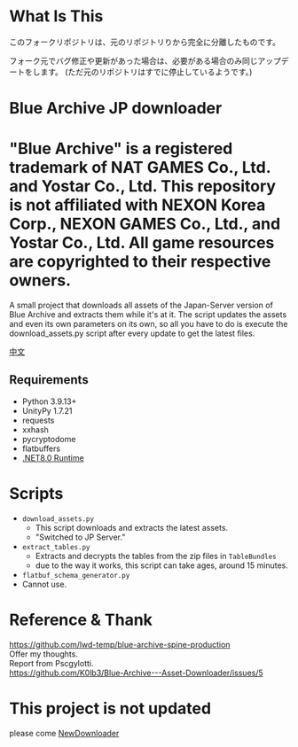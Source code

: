 # What Is This
このフォークリポジトリは、元のリポジトリりから完全に分離したものです。

フォーク元でバグ修正や更新があった場合は、必要がある場合のみ同じアップデートをします。
(ただ元のリポジトリはすでに停止しているようです。)

# Blue Archive JP downloader
# "Blue Archive" is a registered trademark of NAT GAMES Co., Ltd. and Yostar Co., Ltd. This repository is not affiliated with NEXON Korea Corp., NEXON GAMES Co., Ltd., and Yostar Co., Ltd. All game resources are copyrighted to their respective owners.
A small project that downloads all assets of the Japan-Server version of Blue Archive and extracts them while it's at it.
The script updates the assets and even its own parameters on its own,
so all you have to do is execute the download_assets.py script after every update to get the latest files.


[中文](<https://github.com/fiseleo/Blue-Archive-JP-Downloader/blob/main/README%E4%B8%AD%E6%96%87.md> "Title")

## Requirements

- Python 3.9.13+
- UnityPy 1.7.21
- requests
- xxhash
- pycryptodome
- flatbuffers
- [.NET8.0 Runtime](https://dotnet.microsoft.com/en-us/download/dotnet/8.0)

# Scripts

- ``download_assets.py``
  - This script downloads and extracts the latest assets.
  - "Switched to JP Server."
- ``extract_tables.py``
  - Extracts and decrypts the tables from the zip files in ``TableBundles``
  - due to the way it works, this script can take ages, around 15 minutes.
- ``flatbuf_schema_generator.py``
- Cannot use.
  
# Reference & Thank
https://github.com/lwd-temp/blue-archive-spine-production  
Offer my thoughts.  
Report from Pscgylotti.  
https://github.com/K0lb3/Blue-Archive---Asset-Downloader/issues/5

# This project is not updated
please come  [NewDownloader](<https://github.com/fiseleo/BlueArchiveDownloaderJP/tree/main> "Title")
